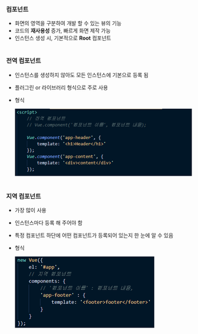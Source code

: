 ### 컴포넌트 
- 화면의 영역을 구분하여 개발 할 수 있는 뷰의 기능 
- 코드의 **재사용성** 증가, 빠르게 화면 제작 가능 
- 인스턴스 생성 시, 기본적으로 **Root** 컴포넌트 
#
### 전역 컴포넌트 
- 인스턴스를 생성하지 않아도 모든 인스턴스에 기본으로 등록 됨 
- 플러그린 or 라이브러리 형식으로 주로 사용 
- 형식    
  
  <img src="/Vue/img/전역컴포넌트.png">
#  
### 지역 컴포넌트 
- 가장 많이 사용 
- 인스턴스마다 등록 해 주어야 함 
- 특정 컴포넌트 하단에 어떤 컴포넌트가 등록되어 있는지 한 눈에 알 수 있음 
- 형식    
  
  <img src="/Vue/img/지역컴포넌트.png">



